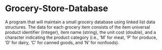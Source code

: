 # Grocery-Store-Database
A program that will maintain a small grocery database using linked list data structures.
The data for each grocery item consists of the item universal product identifier (integer), item name (string), the unit cost (double), and a character indicating the product category (i.e., ‘M’ for meat, ‘P’ for produce, ‘D’ for dairy, ‘C’ for canned goods, and ‘N’ for nonfoods). 
